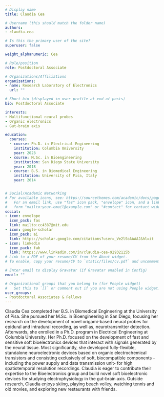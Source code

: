 ```yaml
---
# Display name
title: Claudia Cea

# Username (this should match the folder name)
authors:
- claudia-cea

# Is this the primary user of the site?
superuser: false

weight_alphanumeric: Cea

# Role/position
role: Postdoctoral Associate

# Organizations/Affiliations
organizations:
- name: Research Laboratory of Electronics
  url: ""

# Short bio (displayed in user profile at end of posts)
bio: Postdoctoral Associate

interests:
- Multifunctional neural probes
- Organic electronics
- Gut-brain axis

education:
  courses:
  - course: Ph.D. in Electrical Engineering
    institution: Columbia University
    year: 2023
  - course: M.Sc. in Bioengineering
    institution: San Diego State University
    year: 2018
  - course: B.S. in Biomedical Engineering
    institution: University of Pisa, Italy
    year: 2014


# Social/Academic Networking
# For available icons, see: https://sourcethemes.com/academic/docs/page-builder/#icons
#   For an email link, use "fas" icon pack, "envelope" icon, and a link in the
#   form "mailto:your-email@example.com" or "#contact" for contact widget.
social:
- icon: envelope
  icon_pack: fas
  link: mailto:cc4387@mit.edu
- icon: google-scholar
  icon_pack: ai
  link: https://scholar.google.com/citations?user=_Ve2lSoAAAAJ&hl=it
- icon: linkedin
  icon_pack: fab
  link: https://www.linkedin.com/in/claudia-cea-92932115b
# Link to a PDF of your resume/CV from the About widget.
# To enable, copy your resume/CV to `static/files/cv.pdf` and uncomment the lines below.

# Enter email to display Gravatar (if Gravatar enabled in Config)
email: ""

# Organizational groups that you belong to (for People widget)
#   Set this to `[]` or comment out if you are not using People widget.
user_groups:
- Postdoctoral Associates & Fellows
---
```

Claudia Cea completed her B.S. in Biomedical Engineering at the University of Pisa. She pursued her M.Sc. in Bioengineering in San Diego, focusing her research on the development of novel origami-based neural probes for epidural and intradural recording, as well as, neurotransmitter detection. Afterwards, she enrolled in a Ph.D. program in Electrical Engineering at Columbia University. Her Ph.D. focused on the development of fast and sensitive soft bioelectronics devices that interact with signals generated by the neural tissue. Most significantly, she developed fully-flexible, standalone neuroelectronic devices based on organic electrochemical transistors and consisting exclusively of soft, biocompatible components -including the power supply and data transmission unit- for high spatiotemporal resolution recordings. Claudia is eager to contribute their expertise to the Bioelectronics group and build novel soft bioelectronic devices for studying electrophysiology in the gut-brain axis. Outside research, Claudia enjoys skiing, playing beach volley, watching tennis and old movies, and exploring new restaurants with friends.